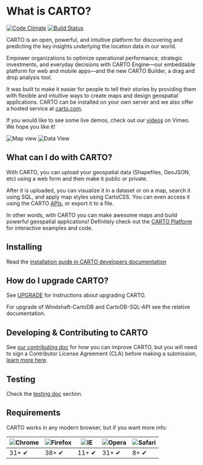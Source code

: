 # What is CARTO?

[![Code Climate](https://codeclimate.com/github/CartoDB/cartodb20.png)](https://codeclimate.com/github/CartoDB/cartodb20)
[![Build Status](https://travis-ci.org/entel-garage/cartodb.svg?branch=master)](https://travis-ci.org/entel-garage/cartodb)

CARTO is an open, powerful, and intuitive platform for discovering and predicting the key insights underlying the location data in our world.

Empower organizations to optimize operational performance, strategic investments, and everyday decisions with CARTO Engine—our embeddable platform for web and mobile apps—and the new CARTO Builder, a drag and drop analysis tool.

It was built to make it easier for people to tell their stories by
providing them with flexible and intuitive ways to create maps and design
geospatial applications. CARTO can be installed on your own server
and we also offer a hosted service at [carto.com](https://carto.com).

If you would like to see some live demos, check out our
[videos](http://www.vimeo.com/channels/carto) on Vimeo.
We hope you like it!

![Map view](http://cartodb.s3.amazonaws.com/github/map.png)
![Data View](http://cartodb.s3.amazonaws.com/github/dataset.png)

## What can I do with CARTO?

With CARTO, you can upload your geospatial data (Shapefiles, GeoJSON,
etc) using a web form and then make it public or private.

After it is uploaded, you can visualize it in a dataset or on a map, search
it using SQL, and apply map styles using CartoCSS. You can even access it
using the CARTO [APIs](https://docs.carto.com/#cartodb-platform), or export it
to a file.

In other words, with CARTO you can make awesome maps and build
powerful geospatial applications! Definitely check out the [CARTO
Platform](https://carto.com/platform) for interactive examples
and code.


## Installing

Read the [installation guide in CARTO developers documentation](http://cartodb.readthedocs.org/en/latest/install.html)

## How do I upgrade CARTO?

See [UPGRADE](UPGRADE) for instructions about upgrading CARTO.

For upgrade of Windshaft-CartoDB and CartoDB-SQL-API see the relative
documentation.

## Developing & Contributing to CARTO

See [our contributing doc](CONTRIBUTING.md) for how you can improve CARTO, but you will need to sign a Contributor License Agreement (CLA) before making a submission, [learn more here](https://carto.com/contributing).

## Testing

Check the [testing doc](TESTING.md) section.

## Requirements

CARTO works in any modern browser, but if you want more info:

![Chrome](https://cdnjs.cloudflare.com/ajax/libs/browser-logos/39.3.0/archive/chrome_12-48/chrome_12-48_48x48.png) | ![Firefox](https://cdnjs.cloudflare.com/ajax/libs/browser-logos/39.3.0/archive/firefox_1.5-3/firefox_1.5-3_48x48.png) | ![IE](https://cdnjs.cloudflare.com/ajax/libs/browser-logos/39.3.0/edge-tile/edge-tile_48x48.png) | ![Opera](https://cdnjs.cloudflare.com/ajax/libs/browser-logos/39.3.0/opera/opera_48x48.png) | ![Safari](https://cdnjs.cloudflare.com/ajax/libs/browser-logos/39.3.0/safari/safari_48x48.png)
--- | --- | --- | --- | --- |
31+ ✔ | 38+ ✔ | 11+ ✔ | 31+ ✔ | 8+ ✔ |
